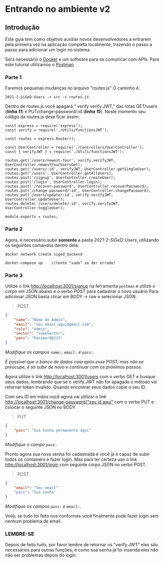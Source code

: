# Entrando no ambiente v2

## Introdução

Este guia tem como objetivo auxiliar novos desenvolvedores a entrarem pela primeira vez na aplicação completa localmente, trazendo o passo a passo para adicionar um login no sistema.

Será necessário o [Docker](https://www.docker.com/products/docker-desktop/) e um software para se comunicar com APIs. Para este tutorial utilizamos o [Postman](https://www.postman.com/downloads/).

### Parte 1

Faremos pequenas mudanças no arquivo "routes.js"
O caminho é:

```
2021-2-SiGeD-Users -> src -> routes.js
```

Dentro de routes.js você apagará " verify verify.JWT," das rotas GET/users (**_linha 11_**) e PUT/change-password/:id (**_linha 15_**). Neste momento seu código da routes.js deve ficar assim:

```JS
const express = require('express');
const verify = require('./Utils/functionsJWT');

const routes = express.Router();

const UserController = require('./Controllers/UserController');
const { verifyJWT } = require('./Utils/functionsJWT');

routes.get('/users/newest-four', verify.verifyJWT, UserController.newestFourUsersGet);
routes.get('/users/:id', verifyJWT, UserController.getSingleUser);
routes.get('/users', UserController.getAllUsers);
routes.post('/signup', UserController.createUser);
routes.post('/login', UserController.login);
routes.post('/recover-password', UserController.recoverPassword);
routes.put('/change-password/:id', UserController.changePassword);
routes.put('/users/update/:id', verify.verifyJWT, UserController.updateUser);
routes.delete('/users/delete/:id', verify.verifyJWT, UserController.toggleUser);

module.exports = routes;
```

### Parte 2

Agora, é necessário subir **somente** a pasta _2021-2-SiGeD-Users_, utilizando os seguintes comandos dentro dela:

```
docker network create siged_backend
```

```
docker-compose up    //tente "sudo" se der errado!
```

### Parte 3

Utilize o link <a href="http://localhost:3001/signup">http://localhost:3001/signup</a> na ferramenta `postman` e utilize o corpo em JSON abaixo e o verbo POST para cadastrar o novo usuário
Para adicionar JSON basta clicar em BODY -> raw e selecionar JSON.

> POST

```JSON
{
    "name": "Nome do Admin",
    "email": "seu.email.aqui@gmail.com",
    "role": "admin",
    "sector": "someSector",
    "pass": "Password@123"
}
```

_Modifique os campos `name:`, `email:` e `pass:`._

_É possível que o banco de dados caia após esse POST, mas não se preocupe, é só subir de novo e continuar com os próximos passos._

Agora utilize o link [http://localhost:3001/users]() com o verbo GET e busque seus dados, lembrando que se o verify.JWT não for apagado o método vai retornar token invalido. Quando encontrar seus dados copie o seu ID.

Com seu ID em mãos você agora vai utilizar o link [http://localhost:3001/change-password/"seu id aqui"]() com o verbo PUT e colocar o seguinte JSON no BODY

> PUT

```JSON
{
    "pass": "Sua Senha permanente aqui"
}
```

_Modifique o campo `pass:`._

Pronto agora sua nova senha foi cadastrada é você já é capaz de subir todos os containers e fazer login. Mas para ter certeza use o link [http://localhost:3001/login]() com seguinte corpo JSON no verbo POST.

> POST

```JSON
{
    "email": "Seu email"
    "pass": "Sua senha"
}
```

_Modifique os campos `pass:` e `email:`._

Voilà, se tudo foi feito nos conformes você finalmente pode fazer login sem nenhum problema de email.

### LEMBRE-SE

Depois de feito tudo, por favor lembre de retornar os "verify.JWT" eles são necessários para outras funções, e como sua senha já foi inserida eles não irão ser problemas depois do login.
